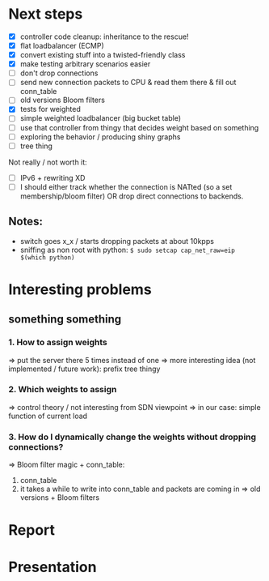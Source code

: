 # Next steps

- [X] controller code cleanup: inheritance to the rescue!
- [X] flat loadbalancer (ECMP)
- [X] convert existing stuff into a twisted-friendly class
- [X] make testing arbitrary scenarios easier
- [ ] don't drop connections
- [ ] send new connection packets to CPU & read them there & fill out conn_table
- [ ] old versions Bloom filters
- [X] tests for weighted
- [ ] simple weighted loadbalancer (big bucket table)
- [ ] use that controller from thingy that decides weight based on something
- [ ] exploring the behavior / producing shiny graphs
- [ ] tree thing

Not really / not worth it:

- [ ] IPv6 + rewriting XD
- [ ] I should either track whether the connection is NATted (so a set membership/bloom filter)
        OR drop direct connections to backends.

## Notes:

* switch goes x_x / starts dropping packets at about 10kpps
* sniffing as non root with python: `$ sudo setcap cap_net_raw=eip $(which python)`

# Interesting problems

## something something

### 1. How to assign weights

=> put the server there 5 times instead of one
=> more interesting idea (not implemented / future work): prefix tree thingy

### 2. Which weights to assign

=> control theory / not interesting from SDN viewpoint
=> in our case: simple function of current load

### 3. How do I dynamically change the weights without dropping connections?

=> Bloom filter magic + conn_table:

1. conn_table
2. it takes a while to write into conn_table and packets are coming in => old versions + Bloom filters

# Report


# Presentation
